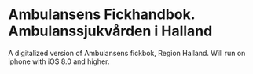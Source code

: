 
Ambulansens Fickhandbok. Ambulanssjukvården i Halland
=======

A digitalized version of Ambulansens fickbok, Region Halland. Will run on iphone with iOS 8.0 and higher. 

